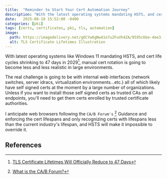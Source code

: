 ```yaml
---
title:  "Reminder to Start Your Cert Automation Journey"
description: "With the latest operating systems mandating HSTS, and cert lifespans shrinking, it's time to automate your certificate management strategy"
date:   2025-08-10 15:52:00 -0400
categories: [pki]
tags: [certs, certificates, pki, tls, automation]
image:
  path: https://imagedelivery.net/gOCYw6gNw41o7u2FuVh4ZA/9595c6be-4ee3-4e6b-a6f6-e54b0d09b200/public
  alt: TLS Certificate Lifetimes Illustration
---
```


With latest operating systems like Windows 11 mandating HSTS, and cert life cycles shrinking to 47 days in 2029[^footnote-1], manual cert rotation is going to become less and less realistic in large environments.

The real challenge is going to be with internal web interfaces (network switches, server idracs, virtualization environments...etc.) all of which likely have self signed certs at the moment by a large number of organizations. Unless if you want to install those self signed certs as trusted CAs on all endpoints, you'll need to get them certs enrolled by trusted certificate authorities.

I anticipate web browsers following the `CA/B Forum's` [^footnote-2] Guidance and enforcing the cert lifespans and only recognizing certs with lifespans less than the current industry's lifespan, and HSTS will make it impossible to override it.

## References
[^footnote-1]: [TLS Certificate Lifetimes Will Officially Reduce to 47 Days](https://www.digicert.com/blog/tls-certificate-lifetimes-will-officially-reduce-to-47-days)

[^footnote-2]: [What is the CA/B Forum?](https://www.digicert.com/faq/compliance/what-is-the-certification-authority-browser-forum)
